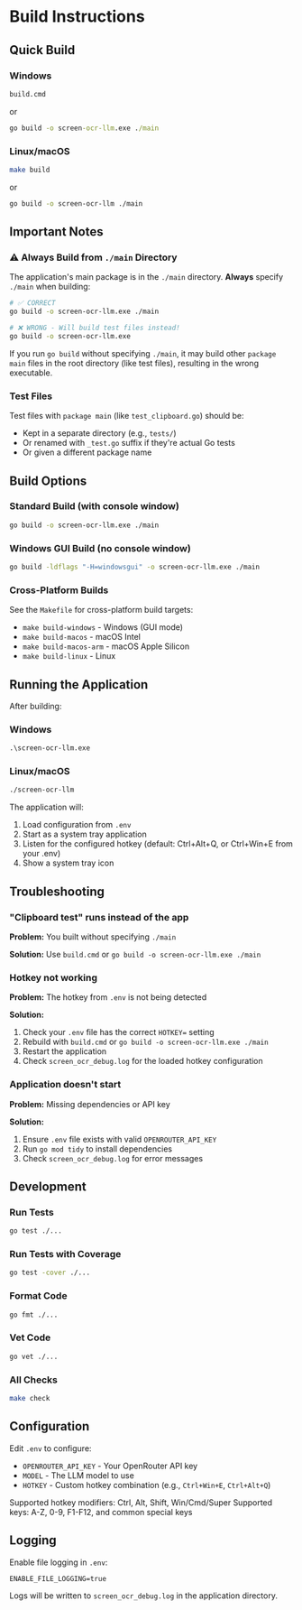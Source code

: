 # Build Instructions

## Quick Build

### Windows
```cmd
build.cmd
```
or
```cmd
go build -o screen-ocr-llm.exe ./main
```

### Linux/macOS
```bash
make build
```
or
```bash
go build -o screen-ocr-llm ./main
```

## Important Notes

### ⚠️ Always Build from `./main` Directory

The application's main package is in the `./main` directory. **Always** specify `./main` when building:

```bash
# ✅ CORRECT
go build -o screen-ocr-llm.exe ./main

# ❌ WRONG - Will build test files instead!
go build -o screen-ocr-llm.exe
```

If you run `go build` without specifying `./main`, it may build other `package main` files in the root directory (like test files), resulting in the wrong executable.

### Test Files

Test files with `package main` (like `test_clipboard.go`) should be:
- Kept in a separate directory (e.g., `tests/`)
- Or renamed with `_test.go` suffix if they're actual Go tests
- Or given a different package name

## Build Options

### Standard Build (with console window)
```bash
go build -o screen-ocr-llm.exe ./main
```

### Windows GUI Build (no console window)
```bash
go build -ldflags "-H=windowsgui" -o screen-ocr-llm.exe ./main
```

### Cross-Platform Builds

See the `Makefile` for cross-platform build targets:
- `make build-windows` - Windows (GUI mode)
- `make build-macos` - macOS Intel
- `make build-macos-arm` - macOS Apple Silicon
- `make build-linux` - Linux

## Running the Application

After building:

### Windows
```cmd
.\screen-ocr-llm.exe
```

### Linux/macOS
```bash
./screen-ocr-llm
```

The application will:
1. Load configuration from `.env`
2. Start as a system tray application
3. Listen for the configured hotkey (default: Ctrl+Alt+Q, or Ctrl+Win+E from your .env)
4. Show a system tray icon

## Troubleshooting

### "Clipboard test" runs instead of the app
**Problem:** You built without specifying `./main`

**Solution:** Use `build.cmd` or `go build -o screen-ocr-llm.exe ./main`

### Hotkey not working
**Problem:** The hotkey from `.env` is not being detected

**Solution:** 
1. Check your `.env` file has the correct `HOTKEY=` setting
2. Rebuild with `build.cmd` or `go build -o screen-ocr-llm.exe ./main`
3. Restart the application
4. Check `screen_ocr_debug.log` for the loaded hotkey configuration

### Application doesn't start
**Problem:** Missing dependencies or API key

**Solution:**
1. Ensure `.env` file exists with valid `OPENROUTER_API_KEY`
2. Run `go mod tidy` to install dependencies
3. Check `screen_ocr_debug.log` for error messages

## Development

### Run Tests
```bash
go test ./...
```

### Run Tests with Coverage
```bash
go test -cover ./...
```

### Format Code
```bash
go fmt ./...
```

### Vet Code
```bash
go vet ./...
```

### All Checks
```bash
make check
```

## Configuration

Edit `.env` to configure:
- `OPENROUTER_API_KEY` - Your OpenRouter API key
- `MODEL` - The LLM model to use
- `HOTKEY` - Custom hotkey combination (e.g., `Ctrl+Win+E`, `Ctrl+Alt+Q`)

Supported hotkey modifiers: Ctrl, Alt, Shift, Win/Cmd/Super
Supported keys: A-Z, 0-9, F1-F12, and common special keys

## Logging

Enable file logging in `.env`:
```
ENABLE_FILE_LOGGING=true
```

Logs will be written to `screen_ocr_debug.log` in the application directory.

